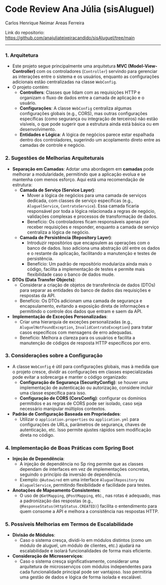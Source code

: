 # Code Review Ana Júlia (sisAluguel)

Carlos Henrique Neimar Areas Ferreira

Link do repositorio: https://github.com/anajuliateixeiracandido/sisAluguel/tree/main

---

### 1. **Arquitetura**
   - Este projeto segue principalmente uma arquitetura **MVC (Model-View-Controller)** com os controladores (`Controller`) servindo para gerenciar as interações entre o sistema e os usuários, enquanto as configurações adicionais estão centralizadas na classe `WebConfig`.
   - O projeto contém:
     - **Controllers**: Classes que lidam com as requisições HTTP e organizam o fluxo de dados entre a camada de aplicação e o usuário.
     - **Configurações**: A classe `WebConfig` centraliza algumas configurações globais (e.g., CORS), mas outras configurações específicas (como segurança ou integração de terceiros) não estão visíveis, o que pode sugerir que a estrutura ainda está básica ou em desenvolvimento.
     - **Entidades e Lógica**: A lógica de negócios parece estar espalhada dentro dos controladores, sugerindo um acoplamento direto entre as camadas de controle e negócio.

### 2. **Sugestões de Melhorias Arquiteturais**
   - **Separação em Camadas**: Adotar uma abordagem em **camadas** pode melhorar a modularidade, permitindo que a aplicação evolua e se mantenha com menos esforço. Aqui está uma recomendação de estrutura:
     - **Camada de Serviço (Service Layer)**:
       - Mover a lógica de negócios para uma camada de serviços dedicada, com classes de serviço específicas (e.g., `AluguelService`, `ContratoService`). Essa camada ficaria responsável por toda a lógica relacionada a regras de negócio, validações complexas e processos de transformação de dados.
       - Benefício: Os controladores ficam responsáveis apenas por receber requisições e responder, enquanto a camada de serviço centraliza a lógica de negócio.
     - **Camada de Persistência (Repository Layer)**:
       - Introduzir repositórios que encapsulem as operações com o banco de dados. Isso adiciona uma abstração útil entre os dados e o restante da aplicação, facilitando a manutenção e testes de persistência.
       - Benefício: Um padrão de repositório modulariza ainda mais o código, facilita a implementação de testes e permite mais flexibilidade caso o banco de dados mude.
   - **DTOs (Data Transfer Objects)**:
     - Considerar a criação de objetos de transferência de dados (DTOs) para separar as entidades do banco de dados das requisições e respostas da API.
     - Benefício: Os DTOs adicionam uma camada de segurança e encapsulamento, evitando a exposição direta de informações e permitindo o controle dos dados que entram e saem da API.
   - **Implementação de Exceções Personalizadas**:
     - Criar uma hierarquia de exceções personalizadas (e.g., `AluguelNotFoundException`, `InvalidContratoException`) para tratar casos específicos com mensagens de erro adequadas.
     - Benefício: Melhora a clareza para os usuários e facilita a manutenção de códigos de resposta HTTP específicos por erro.

### 3. **Considerações sobre a Configuração**
   - A classe `WebConfig` é útil para configurações globais, mas à medida que o projeto cresce, dividir as configurações em classes especializadas pode evitar a sobrecarga e manter o código organizado:
     - **Configuração de Segurança (SecurityConfig)**: se houver uma implementação de autenticação ou autorização, considere incluir uma classe específica para isso.
     - **Configuração de CORS (CorsConfig)**: configurar os domínios permitidos e as regras de CORS pode ser isolado, caso seja necessário manipular múltiplos contextos.
   - **Padrão de Configuração Baseada em Propriedades**:
     - Utilizar o `application.properties` ou `application.yml` para configurações de URLs, parâmetros de segurança, chaves de autenticação, etc. Isso permite ajustes rápidos sem modificação direta no código.

### 4. **Implementação de Boas Práticas com Spring Boot**
   - **Injeção de Dependência**:
     - A injeção de dependência no Sp ring permite que as classes dependam de interfaces em vez de implementações concretas, seguindo o princípio da inversão de dependência.
     - Exemplo: `@Autowired` em uma interface `AluguelRepository` ou `AluguelService`, permitindo flexibilidade e facilidade para testes.
   - **Anotações de Mapeamento Consistentes**:
     - O uso de `@GetMapping`, `@PostMapping`, etc., nas rotas é adequado, mas a padronização das respostas (e.g., `@ResponseStatus(HttpStatus.CREATED)`) facilita o entendimento para quem consome a API e melhora a consistência nas respostas HTTP.

### 5. **Possíveis Melhorias em Termos de Escalabilidade**
   - **Divisão de Módulos**:
     - Caso o sistema cresça, dividi-lo em módulos distintos (como um módulo de aluguel, um módulo de clientes, etc.) ajudará na escalabilidade e isolará funcionalidades de forma mais eficiente.
   - **Consideração de Microsserviços**:
     - Caso o sistema cresça significativamente, considerar uma arquitetura de microsserviços com módulos independentes para cada funcionalidade principal pode ser vantajoso. Isso permitiria uma gestão de dados e lógica de forma isolada e escalável.
